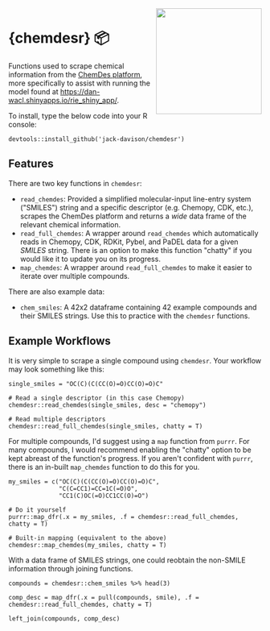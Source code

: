 <a href="https://github.com/jack-davison/chemdesr">
  <img src="https://github.com/jack-davison/chemdesr/blob/main/logo.png?raw=true" width="210" align="right">
</a>

# {chemdesr} 📦

Functions used to scrape chemical information from the [ChemDes platform](http://www.scbdd.com/chemdes/), more specifically to assist with running the model found at https://dan-wacl.shinyapps.io/rie_shiny_app/.

To install, type the below code into your R console:

```
devtools::install_github('jack-davison/chemdesr')
```

## Features
There are two key functions in `chemdesr`:
* `read_chemdes`: Provided a simplified molecular-input line-entry system ("SMILES") string and a specific descriptor (e.g. Chemopy, CDK, etc.), scrapes the ChemDes platform and returns a *wide* data frame of the relevant chemical information. 
* `read_full_chemdes`: A wrapper around `read_chemdes` which automatically reads in Chemopy, CDK, RDKit, Pybel, and PaDEL data for a given *SMILES* string. There is an option to make this function "chatty" if you would like it to update you on its progress.
* `map_chemdes`: A wrapper around `read_full_chemdes` to make it easier to iterate over multiple compounds.

There are also example data:
* `chem_smiles`: A 42x2 dataframe containing 42 example compounds and their SMILES strings. Use this to practice with the `chemdesr` functions.

## Example Workflows
It is very simple to scrape a single compound using `chemdesr`. Your workflow may look something like this:

```
single_smiles = "OC(C)(C(CC(O)=O)CC(O)=O)C"

# Read a single descriptor (in this case Chemopy)
chemdesr::read_chemdes(single_smiles, desc = "chemopy")

# Read multiple descriptors
chemdesr::read_full_chemdes(single_smiles, chatty = T)
```

For multiple compounds, I'd suggest using a `map` function from `purrr`. For many compounds, I would recommend enabling the "chatty" option to be kept abreast of the function's progress. If you aren't confident with `purrr`, there is an in-built `map_chemdes` function to do this for you.

```
my_smiles = c("OC(C)(C(CC(O)=O)CC(O)=O)C", 
              "C(C=CC1)=CC=1C(=O)O", 
              "CC1(C)OC(=O)CC1CC(O)=O")

# Do it yourself
purrr::map_dfr(.x = my_smiles, .f = chemdesr::read_full_chemdes, chatty = T)

# Built-in mapping (equivalent to the above)
chemdesr::map_chemdes(my_smiles, chatty = T)
```

With a data frame of SMILES strings, one could reobtain the non-SMILE information through joining functions.

```
compounds = chemdesr::chem_smiles %>% head(3)

comp_desc = map_dfr(.x = pull(compounds, smile), .f = chemdesr::read_full_chemdes, chatty = T)

left_join(compounds, comp_desc) 
```
